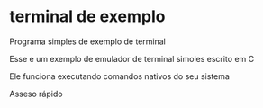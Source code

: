 # terminal de exemplo
Programa simples de exemplo de terminal 

Esse e um exemplo de emulador de terminal simoles escrito em C 

Ele funciona executando comandos nativos do seu sistema 

Asseso rápido 
